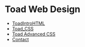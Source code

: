 # Toad Web Design

<ul>
    <li><a href="./ToadIntroHTML/index.html" target="_blank">ToadIntroHTML</a></li>
   <li><a href="./ToadCSShtml5/" target="_blank">Toad_CSS</a></li>
   <li><a href="Toad_Advanced_CSS/index.html" target="_blank">Toad Advanced CSS</a></li>
   <li><a href="./Contact.html" target="_blank">Contact</a></li>

</ul>
